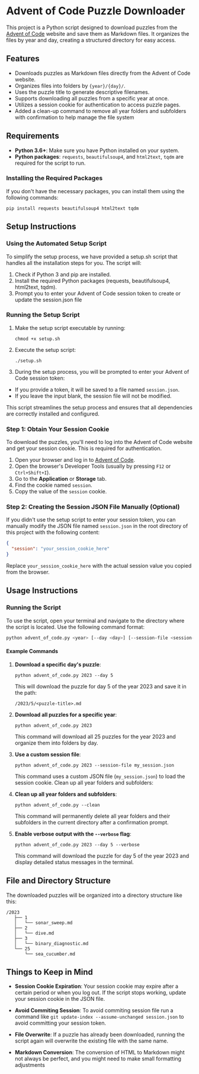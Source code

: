 # Advent of Code Puzzle Downloader

This project is a Python script designed to download puzzles from the [Advent of Code](https://adventofcode.com/) website and save them as Markdown files. It organizes the files by year and day, creating a structured directory for easy access.

## Features
- Downloads puzzles as Markdown files directly from the Advent of Code website.
- Organizes files into folders by `{year}/{day}/`.
- Uses the puzzle title to generate descriptive filenames.
- Supports downloading all puzzles from a specific year at once.
- Utilizes a session cookie for authentication to access puzzle pages.
- Added a clean-up command to remove all year folders and subfolders with confirmation to help manage the file system

## Requirements
- **Python 3.6+**: Make sure you have Python installed on your system.
- **Python packages**: `requests`, `beautifulsoup4`, and `html2text`, `tqdm` are required for the script to run.

### Installing the Required Packages
If you don't have the necessary packages, you can install them using the following commands:

`pip install requests beautifulsoup4 html2text tqdm`

## Setup Instructions

### Using the Automated Setup Script
To simplify the setup process, we have provided a setup.sh script that handles all the installation steps for you. The script will:

1. Check if Python 3 and pip are installed.
2. Install the required Python packages (requests, beautifulsoup4, html2text, tqdm).
3. Prompt you to enter your Advent of Code session token to create or update the session.json file 

### Running the Setup Script

1. Make the setup script executable by running:

    `chmod +x setup.sh`

2. Execute the setup script:

    `./setup.sh`

3. During the setup process, you will be prompted to enter your Advent of Code session token:

* If you provide a token, it will be saved to a file named `session.json`.
* If you leave the input blank, the session file will not be modified.

This script streamlines the setup process and ensures that all dependencies are correctly installed and configured.

### Step 1: Obtain Your Session Cookie

To download the puzzles, you'll need to log into the Advent of Code website and get your session cookie. This is required for authentication.

1. Open your browser and log in to [Advent of Code](https://adventofcode.com/).
2. Open the browser's Developer Tools (usually by pressing `F12` or `Ctrl+Shift+I`).
3. Go to the **Application** or **Storage** tab.
4. Find the cookie named `session`.
5. Copy the value of the `session` cookie.

### Step 2: Creating the Session JSON File Manually (Optional)

If you didn't use the setup script to enter your session token, you can manually modify the JSON file named `session.json` in the root directory of this project with the following content:

```json
{
  "session": "your_session_cookie_here"
}
```
Replace `your_session_cookie_here` with the actual session value you copied from the browser.

## Usage Instructions

### Running the Script

To use the script, open your terminal and navigate to the directory where the script is located. Use the following command format:

```bash
python advent_of_code.py <year> [--day <day>] [--session-file <session-file>]
``` 

#### Example Commands

1. **Download a specific day's puzzle**:

    `python advent_of_code.py 2023 --day 5`    


    This will download the puzzle for day 5 of the year 2023 and save it in the path:

    `/2023/5/<puzzle-title>.md`
    
2. **Download all puzzles for a specific year**:
        
    `python advent_of_code.py 2023`

    This command will download all 25 puzzles for the year 2023 and organize them into folders by day.
    
3. **Use a custom session file**:

    `python advent_of_code.py 2023 --session-file my_session.json`

    This command uses a custom JSON file (`my_session.json`) to load the session cookie.
    Clean up all year folders and subfolders:

4. **Clean up all year folders and subfolders**:

    `python advent_of_code.py --clean`
    
    This command will permanently delete all year folders and their subfolders in the current directory after a confirmation prompt.

5. **Enable verbose output with the `--verbose` flag**:

    `python advent_of_code.py 2023 --day 5 --verbose`

    This command will download the puzzle for day 5 of the year 2023 and display detailed status messages in the terminal.


## File and Directory Structure

The downloaded puzzles will be organized into a directory structure like this:

```
/2023
   ├── 1
   │   └── sonar_sweep.md
   ├── 2
   │   └── dive.md
   ├── 3
   │   └── binary_diagnostic.md
   └── 25
       └── sea_cucumber.md
```

## Things to Keep in Mind

- **Session Cookie Expiration**: Your session cookie may expire after a certain period or when you log out. If the script stops working, update your session cookie in the JSON file.
  
- **Avoid Commiting Session**: To avoid commiting session file run a command like `git update-index --assume-unchanged session.json` to avoid committing your session token.

- **File Overwrite**: If a puzzle has already been downloaded, running the script again will overwrite the existing file with the same name.

- **Markdown Conversion**: The conversion of HTML to Markdown might not always be perfect, and you might need to make small formatting adjustments
